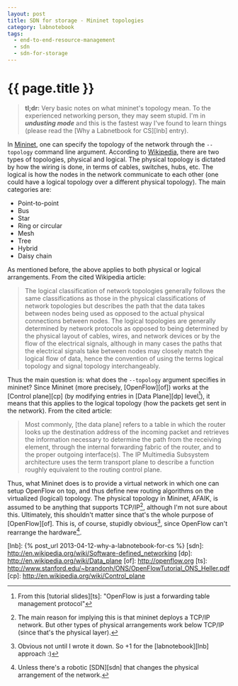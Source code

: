 ```yaml
---
layout: post
title: SDN for storage - Mininet topologies
category: labnotebook
tags:
  - end-to-end-resource-management
  - sdn
  - sdn-for-storage
---
```


# {{ page.title }}

> **tl;dr:** Very basic notes on what mininet's topology mean. To the experienced networking person, 
they may seem stupid. I'm in **_undusting mode_** and this is the fastest way I've found to learn 
things (please read the [Why a Labnetbook for CS][lnb] entry).

In [Mininet][mn], one can specify the topology of the network through the `--topology` command line 
argument. According to [Wikipedia][w], there are two types of topologies, physical and logical. The 
physical topology is dictated by how the wiring is done, in terms of cables, switches, hubs, etc. 
The logical is how the nodes in the network communicate to each other (one could have a logical 
topology over a different physical topology). The main categories are:

  * Point-to-point
  * Bus
  * Star
  * Ring or circular
  * Mesh
  * Tree
  * Hybrid
  * Daisy chain

As mentioned before, the above applies to both physical or logical arrangements. From the cited 
Wikipedia article:

> The logical classification of network topologies generally follows the same classifications as 
those in the physical classifications of network topologies but describes the path that the data 
takes between nodes being used as opposed to the actual physical connections between nodes. The 
logical topologies are generally determined by network protocols as opposed to being determined by 
the physical layout of cables, wires, and network devices or by the flow of the electrical signals, 
although in many cases the paths that the electrical signals take between nodes may closely match 
the logical flow of data, hence the convention of using the terms logical topology and signal 
topology interchangeably.

Thus the main question is: what does the `--topology` argument specifies in mininet? Since Mininet 
(more precisely, [OpenFlow][of]) works at the [Control plane][cp] (by modifying entries in [Data 
Plane][dp] level[^1]), it means that this applies to the logical topology (how the packets get sent 
in the network). From the cited article:

> Most commonly, [the data plane] refers to a table in which the router looks up the destination 
address of the incoming packet and retrieves the information necessary to determine the path from 
the receiving element, through the internal forwarding fabric of the router, and to the proper 
outgoing interface(s). The IP Multimedia Subsystem architecture uses the term transport plane to 
describe a function roughly equivalent to the routing control plane.

Thus, what Mininet does is to provide a virtual network in which one can setup OpenFlow on top, and 
thus define new routing algorithms on the virtualized (logical) topology. The physical topology in 
Mininet, AFAIK, is assumed to be anything that supports TCP/IP[^2], although I'm not sure about 
this. Ultimately, this shouldn't matter since that's the whole purpose of [OpenFlow][of]. This is, 
of course, stupidly obvious[^3], since OpenFlow can't rearrange the hardware[^4].

[^1]: From this [tutorial slides][ts]: "OpenFlow is just a forwarding table management protocol"

[^2]: The main reason for implying this is that mininet deploys a TCP/IP network. But other types of 
physical arrangements work below TCP/IP (since that's the physical layer).

[^3]: Obvious not until I wrote it down. So +1 for the [labnotebook][lnb] approach :)

[^4]: Unless there's a robotic [SDN][sdn] that changes the physical arrangement of the network.

[mn]: http://mininet.github.io/
[w]: http://en.wikipedia.org/wiki/Network_topology
[lnb]: {% post_url 2013-04-12-why-a-labnotebook-for-cs %}
[sdn]: http://en.wikipedia.org/wiki/Software-defined_networking
[dp]: http://en.wikipedia.org/wiki/Data_plane
[of]: http://openflow.org
[ts]: http://www.stanford.edu/~brandonh/ONS/OpenFlowTutorial_ONS_Heller.pdf
[cp]: http://en.wikipedia.org/wiki/Control_plane

